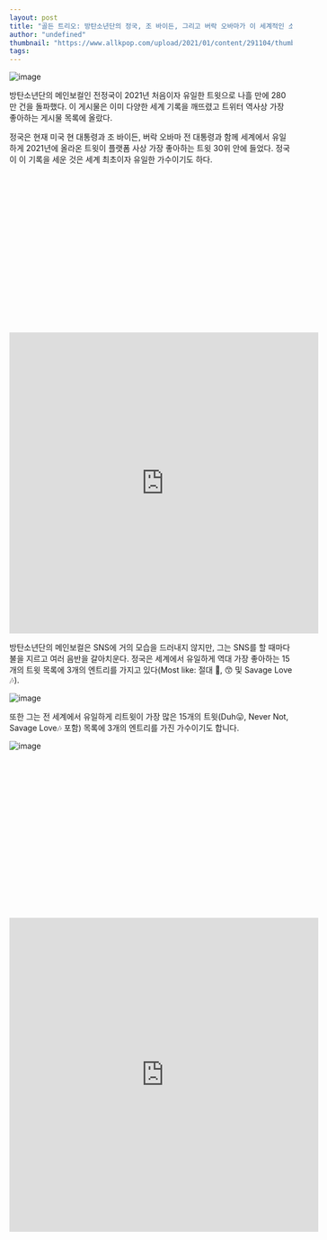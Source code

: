 ```yaml
---
layout: post
title: "골든 트리오: 방탄소년단의 정국, 조 바이든, 그리고 버락 오바마가 이 세계적인 소셜 미디어 기록을 보유하고 있다."
author: "undefined"
thumbnail: "https://www.allkpop.com/upload/2021/01/content/291104/thumb/1611936261-inshot-20210129-130902448.jpg"
tags: 
---
```



![image](https://www.allkpop.com/upload/2021/01/content/291104/1611936261-inshot-20210129-130902448.jpg)

방탄소년단의 메인보컬인 전정국이 2021년 처음이자 유일한 트윗으로 나흘 만에 280만 건을 돌파했다. 이 게시물은 이미 다양한 세계 기록을 깨뜨렸고 트위터 역사상 가장 좋아하는 게시물 목록에 올랐다.

정국은 현재 미국 현 대통령과 조 바이든, 버락 오바마 전 대통령과 함께 세계에서 유일하게 2021년에 올라온 트윗이 플랫폼 사상 가장 좋아하는 트윗 30위 안에 들었다. 정국이 이 기록을 세운 것은 세계 최초이자 유일한 가수이기도 하다.


<div class="video_wrapper" style="padding-top: 56.25%;">
    <iframe id="twitter-widget-0" scrolling="no" frameborder="0" allowtransparency="true" allowfullscreen="true" class="" style="position: static; visibility: visible; width: 550px; height: 535px; display: block; flex-grow: 1;" title="Twitter Tweet" src="https://platform.twitter.com/embed/index.html?creatorScreenName=allkpop&amp;dnt=false&amp;embedId=twitter-widget-0&amp;frame=false&amp;hideCard=false&amp;hideThread=false&amp;id=1355127478679969794&amp;lang=en&amp;origin=https%3A%2F%2Fwww.allkpop.com%2Farticle%2F2021%2F01%2Fgolden-trio-btss-jungkook-joe-biden-and-barack-obama-hold-this-global-social-media-record&amp;siteScreenName=allkpop&amp;theme=light&amp;widgetsVersion=ed20a2b%3A1601588405575&amp;width=550px" data-tweet-id="1355127478679969794"></iframe>
</div>


방탄소년단의 메인보컬은 SNS에 거의 모습을 드러내지 않지만, 그는 SNS를 할 때마다 불을 지르고 여러 음반을 갈아치운다. 정국은 세계에서 유일하게 역대 가장 좋아하는 15개의 트윗 목록에 3개의 엔트리를 가지고 있다(Most like: 절대 💜, 😙 및 Savage Love 🎶).

![image](https://www.allkpop.com/upload/2021/01/content/291107/1611936474-img-pcgdxe.jpg)

또한 그는 전 세계에서 유일하게 리트윗이 가장 많은 15개의 트윗(Duh😛, Never Not, Savage Love🎶 포함) 목록에 3개의 엔트리를 가진 가수이기도 합니다.

![image](https://www.allkpop.com/upload/2021/01/content/291108/1611936518-img-yoyj96.jpg)


<div class="video_wrapper" style="padding-top: 56.25%;">
    <iframe id="twitter-widget-1" scrolling="no" frameborder="0" allowtransparency="true" allowfullscreen="true" class="" style="position: static; visibility: visible; width: 550px; height: 558px; display: block; flex-grow: 1;" title="Twitter Tweet" src="https://platform.twitter.com/embed/index.html?creatorScreenName=allkpop&amp;dnt=false&amp;embedId=twitter-widget-1&amp;frame=false&amp;hideCard=false&amp;hideThread=false&amp;id=1355175721317052418&amp;lang=en&amp;origin=https%3A%2F%2Fwww.allkpop.com%2Farticle%2F2021%2F01%2Fgolden-trio-btss-jungkook-joe-biden-and-barack-obama-hold-this-global-social-media-record&amp;siteScreenName=allkpop&amp;theme=light&amp;widgetsVersion=ed20a2b%3A1601588405575&amp;width=550px" data-tweet-id="1355175721317052418"></iframe>
</div>
